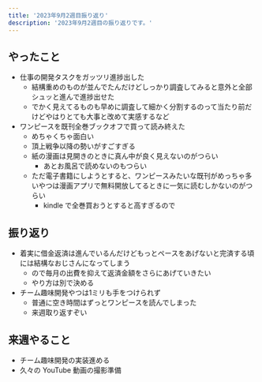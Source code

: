 ```yaml
---
title: '2023年9月2週目振り返り'
description: '2023年9月2週目の振り返りです。'
---
```


## やったこと

- 仕事の開発タスクをガッツリ進捗出した
  - 結構重めのものが並んでたんだけどしっかり調査してみると意外と全部シュッと進んで進捗出せた
  - でかく見えてるものも早めに調査して細かく分割するのって当たり前だけどやはりとても大事と改めて実感するなど
- ワンピースを既刊全巻ブックオフで買って読み終えた
  - めちゃくちゃ面白い
  - 頂上戦争以降の勢いがすごすぎる
  - 紙の漫画は見開きのときに真ん中が良く見えないのがつらい
    - あとお風呂で読めないのもつらい
  - ただ電子書籍にしようとすると、ワンピースみたいな既刊がめっちゃ多いやつは漫画アプリで無料開放してるときに一気に読むしかないのがつらい
    - kindle で全巻買おうとすると高すぎるので

## 振り返り

- 着実に借金返済は進んでいるんだけどもっとペースをあげないと完済する頃には結構なおじさんになってしまう
  - ので毎月の出費を抑えて返済金額をさらにあげていきたい
  - やり方は別で決める
- チーム趣味開発やつは1ミリも手をつけられず
  - 普通に空き時間はずっとワンピースを読んでしまった
  - 来週取り返すぞい

## 来週やること

- チーム趣味開発の実装進める
- 久々の YouTube 動画の撮影準備
